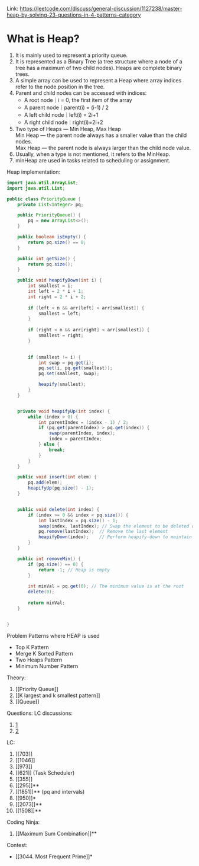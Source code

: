 
Link: https://leetcode.com/discuss/general-discussion/1127238/master-heap-by-solving-23-questions-in-4-patterns-category

# What is Heap?

1. It is mainly used to represent a priority queue.
2. It is represented as a Binary Tree (a tree structure where a node of a tree has a maximum of two child nodes). Heaps are complete binary trees.
3. A simple array can be used to represent a Heap where array indices refer to the node position in the tree.
4. Parent and child nodes can be accessed with indices:
    - A root node｜i = 0, the first item of the array
    - A parent node｜parent(i) = (i-1) / 2
    - A left child node｜left(i) = 2i+1
    - A right child node｜right(i)=2i+2
5. Two type of Heaps — Min Heap, Max Heap  
    Min Heap — the parent node always has a smaller value than the child nodes.  
    Max Heap — the parent node is always larger than the child node value.
6. Usually, when a type is not mentioned, it refers to the MinHeap.
7. minHeap are used in tasks related to scheduling or assignment.

Heap implementation:
```java
import java.util.ArrayList;
import java.util.List;

public class PriorityQueue {
    private List<Integer> pq;

    public PriorityQueue() {
        pq = new ArrayList<>();
    }

    public boolean isEmpty() {
        return pq.size() == 0;
    }

    public int getSize() {
        return pq.size();
    }

	public void heapifyDown(int i) {
	    int smallest = i; 
	    int left = 2 * i + 1;
	    int right = 2 * i + 2;
	
	    if (left < n && arr[left] < arr[smallest]) {
	        smallest = left;
	    }
	
	    if (right < n && arr[right] < arr[smallest]) {
	        smallest = right;
	    }
	

	    if (smallest != i) {
	        int swap = pq.get(i);
	        pq.set(i, pq.get(smallest));
	        pq.set(smallest, swap);

	        heapify(smallest);
	    }
	}


	private void heapifyUp(int index) {
        while (index > 0) {
            int parentIndex = (index - 1) / 2;
            if (pq.get(parentIndex) > pq.get(index)) {
                swap(parentIndex, index);
                index = parentIndex;
            } else {
                break;
            }
        }
    }

    public void insert(int elem) {
        pq.add(elem);
		heapifyUp(pq.size() - 1);
    }


	public void delete(int index) {
	    if (index >= 0 && index < pq.size()) {
	        int lastIndex = pq.size() - 1;
	        swap(index, lastIndex); // Swap the element to be deleted with the last element
	        pq.remove(lastIndex);  // Remove the last element
	        heapifyDown(index);    // Perform heapify-down to maintain the heap property
	    }
	}

    public int removeMin() {
	    if (pq.size() == 0) {
	        return -1; // Heap is empty
	    }
	
	    int minVal = pq.get(0); // The minimum value is at the root
	    delete(0);
	
	    return minVal;
	}


}
```


Problem Patterns where HEAP is used
- Top K Pattern
- Merge K Sorted Pattern
- Two Heaps Pattern
- Minimum Number Pattern

Theory: 
1. [[Priority Queue]]
2. [[K largest and k smallest pattern]]
3. [[Queue]]

Questions:
LC discussions: 
1. [1](https://leetcode.com/discuss/general-discussion/1127238/master-heap-by-solving-23-questions-in-4-patterns-category)
2. [2](https://leetcode.com/discuss/general-discussion/1113631/important-concepts-problems-in-priority-queueheaps)

LC:
1. [[703]]
2. [[1046]]
3. [[973]]
4. [[621]] (Task Scheduler)
5. [[355]]
6. [[295]]**
7. [[1851]]** (pq and intervals)
8. [[950]]*
9. [[2073]]**
10. [[1508]]**

Coding Ninja:
1. [[Maximum Sum Combination]]**

Contest:
- [[3044. Most Frequent Prime]]*